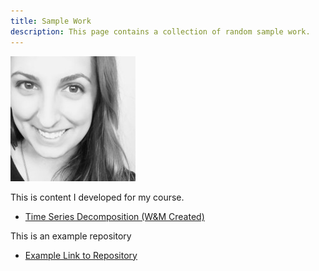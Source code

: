 ```yaml
---
title: Sample Work
description: This page contains a collection of random sample work.
---
```

![My Picture](Amanda.jpg)


This is content I developed for my course.

- [Time Series Decomposition (W&M Created)](./TimeSeries/index.md)

This is an example repository
- [Example Link to Repository](https://github.com/abaethke/Example-Repository-Link)

